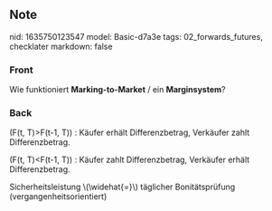 ## Note
nid: 1635750123547
model: Basic-d7a3e
tags: 02_forwards_futures, checklater
markdown: false

### Front
Wie funktioniert <b>Marking-to-Market</b> / ein
<b>Marginsystem</b>?

### Back
\(F(t, T)>F(t-1, T)\) : Käufer erhält Differenzbetrag, Verkäufer zahlt Differenzbetrag.<div>
\(F(t, T)<F(t-1, T)\) : Käufer zahlt Differenzbetrag, Verkäufer erhält Differenzbetrag.</div><div>
</div><div>Sicherheitsleistung \(\widehat{=}\) täglicher Bonitätsprüfung (vergangenheitsorientiert)</div>
